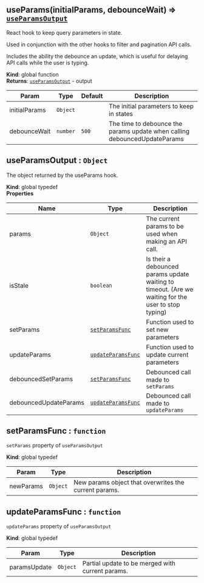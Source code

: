 <a name="useParams"></a>

## useParams(initialParams, debounceWait) ⇒ [<code>useParamsOutput</code>](#useParamsOutput)
React hook to keep query parameters in state.

Used in conjunction with the other hooks to filter and pagination API calls.

Includes the ability the debounce an update, which is useful for delaying API calls while the user is typing.

**Kind**: global function  
**Returns**: [<code>useParamsOutput</code>](#useParamsOutput) - output  

| Param | Type | Default | Description |
| --- | --- | --- | --- |
| initialParams | <code>Object</code> |  | The initial parameters to keep in states |
| debounceWait | <code>number</code> | <code>500</code> | The time to debounce the params update when calling debouncedUpdateParams |

<a name="useParamsOutput"></a>

## useParamsOutput : <code>Object</code>
The object returned by the useParams hook.

**Kind**: global typedef  
**Properties**

| Name | Type | Description |
| --- | --- | --- |
| params | <code>Object</code> | The current params to be used when making an API call. |
| isStale | <code>boolean</code> | Is their a debounced params update waiting to timeout. (Are we waiting for the user to stop typing) |
| setParams | [<code>setParamsFunc</code>](#setParamsFunc) | Function used to set new parameters |
| updateParams | [<code>updateParamsFunc</code>](#updateParamsFunc) | Function used to update current parameters |
| debouncedSetParams | [<code>setParamsFunc</code>](#setParamsFunc) | Debounced call made to `setParams` |
| debouncedUpdateParams | [<code>updateParamsFunc</code>](#updateParamsFunc) | Debounced call made to `updateParams` |

<a name="setParamsFunc"></a>

## setParamsFunc : <code>function</code>
`setParams` property of `useParamsOutput`

**Kind**: global typedef  

| Param | Type | Description |
| --- | --- | --- |
| newParams | <code>Object</code> | New params object that overwrites the current params. |

<a name="updateParamsFunc"></a>

## updateParamsFunc : <code>function</code>
`updateParams` property of `useParamsOutput`

**Kind**: global typedef  

| Param | Type | Description |
| --- | --- | --- |
| paramsUpdate | <code>Object</code> | Partial update to be merged with current params. |

